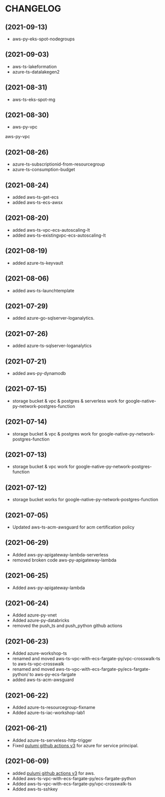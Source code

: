 # CHANGELOG

## (2021-09-13)
- aws-py-eks-spot-nodegroups

## (2021-09-03)
- aws-ts-lakeformation
- azure-ts-datalakegen2

## (2021-08-31)
- aws-ts-eks-spot-mg

## (2021-08-30)
- aws-py-vpc

aws-py-vpc
## (2021-08-26)
- azure-ts-subscriptionid-from-resourcegroup
- azure-ts-consumption-budget

## (2021-08-24)
- added aws-ts-get-ecs
- added aws-ts-ecs-awsx

## (2021-08-20)
- added aws-ts-vpc-ecs-autoscaling-lt
- added aws-ts-existingvpc-ecs-autoscaling-lt

## (2021-08-19)
- added azure-ts-keyvault

## (2021-08-06)
- added aws-ts-launchtemplate

## (2021-07-29)
- added azure-go-sqlserver-loganalytics.

## (2021-07-26)
- added azure-ts-sqlserver-loganalytics

## (2021-07-21)
- added aws-py-dynamodb

## (2021-07-15)
- storage bucket & vpc & postgres & serverless work for google-native-py-network-postgres-function

## (2021-07-14)
- storage bucket & vpc & postgres work for google-native-py-network-postgres-function

## (2021-07-13)
- storage bucket & vpc work for google-native-py-network-postgres-function

## (2021-07-12)
- storage bucket works for google-native-py-network-postgres-function

## (2021-07-05)
- Updated aws-ts-acm-awsguard for acm certification policy

## (2021-06-29)
- Added aws-py-apigateway-lambda-serverless
- removed broken code aws-py-apigateway-lambda

## (2021-06-25)
- Added aws-py-apigateway-lambda

## (2021-06-24)
- Added azure-py-vnet
- Added azure-py-databricks
- removed the push_ts and push_python github actions

## (2021-06-23)
- Added azure-workshop-ts
- renamed and moved aws-ts-vpc-with-ecs-fargate-py/vpc-crosswalk-ts to aws-ts-vpc-crosswalk
- renamed and moved aws-ts-vpc-with-ecs-fargate-py/ecs-fargate-python/ to aws-py-ecs-fargate
- added aws-ts-acm-awsguard

## (2021-06-22)
- Added azure-ts-resourcegroup-fixname
- Added azure-ts-iac-workshop-lab1

## (2021-06-21)

- Added azure-ts-serveless-http-trigger
- Fixed [pulumi github actions v3](https://www.pulumi.com/docs/guides/continuous-delivery/github-actions/) for azure for service principal.

## (2021-06-09)
- added [pulumi github actions v3](https://www.pulumi.com/docs/guides/continuous-delivery/github-actions/) for aws.
- Added aws-ts-vpc-with-ecs-fargate-py/ecs-fargate-python
- Added aws-ts-vpc-with-ecs-fargate-py/vpc-crosswalk-ts
- Added aws-ts-sshkey